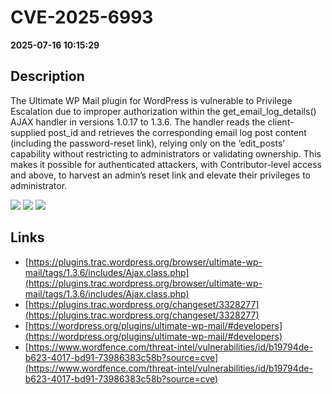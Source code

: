 # CVE-2025-6993

**2025-07-16 10:15:29**

## Description
The Ultimate WP Mail plugin for WordPress is vulnerable to Privilege Escalation due to improper authorization within the get_email_log_details() AJAX handler in versions 1.0.17 to 1.3.6. The handler reads the client-supplied post_id and retrieves the corresponding email log post content (including the password-reset link), relying only on the ‘edit_posts’ capability without restricting to administrators or validating ownership. This makes it possible for authenticated attackers, with Contributor-level access and above, to harvest an admin’s reset link and elevate their privileges to administrator.

![](https://img.shields.io/static/v1?label=Score&message=7.5&color=red)
![](https://img.shields.io/static/v1?label=Severity&message=HIGH&color=red)
![](https://img.shields.io/static/v1?label=CWE&message=Auth&color=green)

## Links
- [https://plugins.trac.wordpress.org/browser/ultimate-wp-mail/tags/1.3.6/includes/Ajax.class.php](https://plugins.trac.wordpress.org/browser/ultimate-wp-mail/tags/1.3.6/includes/Ajax.class.php)
- [https://plugins.trac.wordpress.org/changeset/3328277](https://plugins.trac.wordpress.org/changeset/3328277)
- [https://wordpress.org/plugins/ultimate-wp-mail/#developers](https://wordpress.org/plugins/ultimate-wp-mail/#developers)
- [https://www.wordfence.com/threat-intel/vulnerabilities/id/b19794de-b623-4017-bd91-73986383c58b?source=cve](https://www.wordfence.com/threat-intel/vulnerabilities/id/b19794de-b623-4017-bd91-73986383c58b?source=cve)

